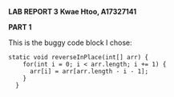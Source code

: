 **LAB REPORT 3**
**Kwae Htoo, A17327141**

**PART 1**

This is the buggy code block I chose:
```
static void reverseInPlace(int[] arr) {
    for(int i = 0; i < arr.length; i += 1) {
      arr[i] = arr[arr.length - i - 1];
    }
  }
```
